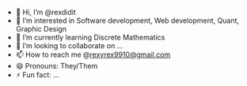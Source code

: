 - 👋 Hi, I’m @rexdidit
- 👀 I’m interested in Software development, Web development, Quant, Graphic Design
- 🌱 I’m currently learning Discrete Mathematics
- 💞️ I’m looking to collaborate on ...
- 📫 How to reach me @rexyrex9910@gmail.com
- 😄 Pronouns: They/Them
- ⚡ Fun fact: ...

<!---
rexdidit/rexdidit is a ✨ special ✨ repository because its `README.md` (this file) appears on your GitHub profile.
You can click the Preview link to take a look at your changes.
--->
